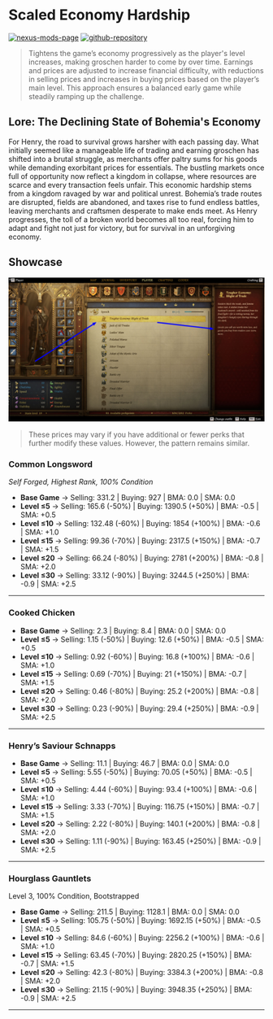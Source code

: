 [//]: # (DO NOT EDIT: This file has been autogenerated, any changes will be overwritten)
# Scaled Economy Hardship

[![nexus-mods-page](https://img.shields.io/badge/Mod-Scaled%20Economy%20Hardship%20-bf4848?style=flat-square–=nexusmods)](https://www.nexusmods.com/kingdomcomedeliverance2/mods/1326) [![github-repository](https://img.shields.io/badge/Open-Source-2ea44f?style=flat-square&logo=github)](https://github.com/rdok/kcd2_scaled_economy_hardship)

> Tightens the game’s economy progressively as the player's level increases, making groschen harder to come by over time. Earnings and prices are adjusted to increase financial difficulty, with reductions in selling prices and increases in buying prices based on the player’s main level. This approach ensures a balanced early game while steadily ramping up the challenge.

## Lore: The Declining State of Bohemia's Economy

For Henry, the road to survival grows harsher with each passing day. What initially seemed like a manageable life of trading and earning groschen has shifted into a brutal struggle, as merchants offer paltry sums for his goods while demanding exorbitant prices for essentials. The bustling markets once full of opportunity now reflect a kingdom in collapse, where resources are scarce and every transaction feels unfair. This economic hardship stems from a kingdom ravaged by war and political unrest. Bohemia’s trade routes are disrupted, fields are abandoned, and taxes rise to fund endless battles, leaving merchants and craftsmen desperate to make ends meet. As Henry progresses, the toll of a broken world becomes all too real, forcing him to adapt and fight not just for victory, but for survival in an unforgiving economy.

## Showcase

[![Showcase](https://github.com/rdok/kcd2_scaled_economy_hardship/blob/main/documentation/showcase.jpg?raw=true)](https://www.nexusmods.com/kingdomcomedeliverance2/mods/1326)


> These prices may vary if you have additional or fewer perks that further modify these values. However, the pattern remains similar.

### Common Longsword
*Self Forged, Highest Rank, 100% Condition*

- **Base Game** → Selling: 331.2  | Buying: 927     | BMA: 0.0 | SMA: 0.0
- **Level ≤5**  → Selling: 165.6 (-50%)  | Buying: 1390.5 (+50%)  | BMA: -0.5 | SMA: +0.5
- **Level ≤10** → Selling: 132.48 (-60%) | Buying: 1854 (+100%)   | BMA: -0.6 | SMA: +1.0
- **Level ≤15** → Selling: 99.36 (-70%)  | Buying: 2317.5 (+150%) | BMA: -0.7 | SMA: +1.5
- **Level ≤20** → Selling: 66.24 (-80%)  | Buying: 2781 (+200%)   | BMA: -0.8 | SMA: +2.0
- **Level ≤30** → Selling: 33.12 (-90%)  | Buying: 3244.5 (+250%) | BMA: -0.9 | SMA: +2.5

---

### Cooked Chicken

- **Base Game** → Selling: 2.3  | Buying: 8.4 | BMA: 0.0 | SMA: 0.0
- **Level ≤5**  → Selling: 1.15 (-50%) | Buying: 12.6 (+50%) | BMA: -0.5 | SMA: +0.5
- **Level ≤10** → Selling: 0.92 (-60%) | Buying: 16.8 (+100%) | BMA: -0.6 | SMA: +1.0
- **Level ≤15** → Selling: 0.69 (-70%) | Buying: 21 (+150%) | BMA: -0.7 | SMA: +1.5
- **Level ≤20** → Selling: 0.46 (-80%) | Buying: 25.2 (+200%) | BMA: -0.8 | SMA: +2.0
- **Level ≤30** → Selling: 0.23 (-90%) | Buying: 29.4 (+250%) | BMA: -0.9 | SMA: +2.5

---

### Henry’s Saviour Schnapps

- **Base Game** → Selling: 11.1        | Buying: 46.7 | BMA: 0.0 | SMA: 0.0
- **Level ≤5** → Selling: 5.55 (-50%)  | Buying: 70.05 (+50%) | BMA: -0.5 | SMA: +0.5
- **Level ≤10** → Selling: 4.44 (-60%) | Buying: 93.4 (+100%) | BMA: -0.6 | SMA: +1.0
- **Level ≤15** → Selling: 3.33 (-70%) | Buying: 116.75 (+150%) | BMA: -0.7 | SMA: +1.5
- **Level ≤20** → Selling: 2.22 (-80%) | Buying: 140.1 (+200%) | BMA: -0.8 | SMA: +2.0
- **Level ≤30** → Selling: 1.11 (-90%) | Buying: 163.45 (+250%) | BMA: -0.9 | SMA: +2.5

---

### Hourglass Gauntlets
Level 3, 100% Condition, Bootstrapped

- **Base Game** → Selling: 211.5        | Buying: 1128.1 | BMA: 0.0 | SMA: 0.0
- **Level ≤5** → Selling: 105.75 (-50%) | Buying: 1692.15 (+50%) | BMA: -0.5 | SMA: +0.5
- **Level ≤10** → Selling: 84.6 (-60%)  | Buying: 2256.2 (+100%) | BMA: -0.6 | SMA: +1.0
- **Level ≤15** → Selling: 63.45 (-70%) | Buying: 2820.25 (+150%) | BMA: -0.7 | SMA: +1.5
- **Level ≤20** → Selling: 42.3 (-80%)  | Buying: 3384.3 (+200%) | BMA: -0.8 | SMA: +2.0
- **Level ≤30** → Selling: 21.15 (-90%) | Buying: 3948.35 (+250%) | BMA: -0.9 | SMA: +2.5


***

[//]: # (DO NOT EDIT: This file has been autogenerated, any changes will be overwritten)
